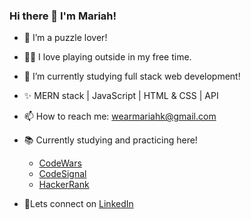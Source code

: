 ### Hi there 👋 I'm Mariah!

- 🔭 I’m a puzzle lover!
- 🫶🏻 I love playing outside in my free time.
- 🌱 I’m currently studying full stack web development!
- ✨ MERN stack | JavaScript | HTML & CSS | API
- 📫 How to reach me: <wearmariahk@gmail.com>

- 📚 Currently studying and practicing here!
    - [CodeWars](https://www.codewars.com/users/mariahw4)  
    - [CodeSignal](https://app.codesignal.com/profile/mariahw4)
    - [HackerRank](https://www.hackerrank.com/wearmariahk)

- 🔹Lets connect on [LinkedIn](https://www.linkedin.com/mwlite/in/mariah-wear-7b1630255)
